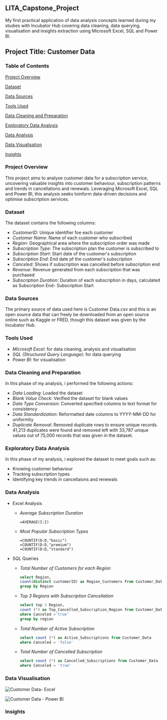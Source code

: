 ## LITA_Capstone_Project
My first practical application of data analysis concepts learned during my studies with Incubator Hub covering data cleaning, data querying, visualisation and insights extraction using Microsoft Excel, SQL and Power BI.

## Project Title: Customer Data

### Table of Contents
[Project Overview](#project-overview)

[Dataset](#dataset)

[Data Sources](#data-sources)

[Tools Used](#tools-used)

[Data Cleaning and Preparation](#data-cleaning-and-preparation)

[Exploratory Data Analysis](#exploratory-data-analysis)

[Data Analysis](#data-analysis)

[Data Visualisation](#data-visualisation)

[Insights](#insights)

### Project Overview
This project aims to analyse customer data for a subscription service, uncovering valuable insights into customer behaviour, subscription patterns and trends in cancellations and renewals. Leveraging Microsoft Excel, SQL and Power BI, this analysis seeks toinform data-driven decisions and optimise subscription services.

### Dataset
The dataset contains the following columns:
- *CustomerID*: Unique identifier foe each customer
- *Customer Name*: Name of each customer who subscribed
- *Region*: Geographical area where the subscription order was made
- *Subscription Type*: The subscription plan the customer is subscribed to
- *Subscription Start*: Start date of the customer's subscription
- *Subscription End*: End date pf the customer's subscription
- *Canceled*: Shows if subscription was cancelled before subscription end
- *Revenue*: Revenue generated from each subscription that was purchased
- *Subscription Duration*: Duration of each subscription in days, calculated as Subscription End- Subscription Start

### Data Sources
The primary source of data used here is Customer Data.csv and this is an open source data that can freely be downloaded from an open source online suvh as Kaggle or FRED, though this dataset was given by the Incubator Hub.

### Tools Used
- *Microsoft Excel*: for data cleaning, analysis and visualisation
- *SQL (Structured Query Language)*: for data querying
- *Power BI*: for visualisation

### Data Cleaning and Preparation
In this phase of my analysis, i performed the following actions:
- *Data Loading*: Loaded the dataset
- *Blank Value Check*: Verified the dataset for blank values
- *Data Type Conversion*: Converted specified columns to text format for consistency
- *Data Standardization*: Reformatted date columns to YYYY-MM-DD for uniformity
- *Duplicate Removal*: Removed duplicate rows to ensure unique records. 41,213 duplicates were found and removed left with 33,787 unique values out of 75,000 records that was given in the dataset. 
 
### Exploratory Data Analysis
In this phase of my analysis, i explored the dataset to meet goals such as:

- Knowing customer behaviour
- Tracking subscription types
- Identifying key trends in cancellaions and renewals

### Data Analysis
- Excel Analysis
   - *Average Subscription Duration*
     ```Excel
     =AVERAGE(I:I)
     ```
   - *Most Popular Subscription Types*
     ```Excel
     =COUNTIF(D:D,"basic")
     =COUNTIF(D:D,"premium")
     =COUNTIF(D:D,"standard")
     ```
     
- SQL Queries
   - *Total Number of Customers for each Region*
     ```SQL
     select Region,
     count(distinct customerID) as Region_Customers from Customer_Data
     group by Region
     ```

  - *Top 3 Regions with Subscription Cancellation*
    ```SQL
    select top 3 Region,
    count (*) as Top_Cancelled_Subscription_Region from Customer_Data
    where Canceled ='true'
    group by region
    ```
    
  - *Total Number of Active Subscription*
    ```SQL
    select count (*) as Active_Subscriptions from Customer_Data
    where Canceled = 'false'
    ```
  - *Total Number of Cancelled Subscription*
    ```SQL
    select count (*) as Cancelled_Subscriptions from Customer_Data
    where Canceled = 'true'
    ```

 ### Data Visualisation

 ![Customer Data- Excel](https://github.com/user-attachments/assets/1a139fd9-c78a-4296-a9f2-78cafdbfa9b5)

 ![Customer Data - Power BI](https://github.com/user-attachments/assets/d130b4f5-f0cc-4226-a3e7-58f882092909)

 ### Insights


  
  
  
